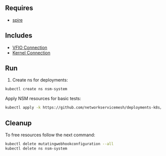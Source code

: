 ## Requires

- [spire](../spire)

## Includes

- [VFIO Connection](../use-cases/Vfio2Noop)
- [Kernel Connection](../use-cases/SriovKernel2Noop)

## Run

1. Create ns for deployments:
```bash
kubectl create ns nsm-system
```

Apply NSM resources for basic tests:
```bash
kubectl apply -k https://github.com/networkservicemesh/deployments-k8s/examples/sriov?ref=c1e7903a79777b53d71dbf11df0aca90c8a5cf1c
```

## Cleanup

To free resources follow the next command:
```bash
kubectl delete mutatingwebhookconfiguration --all
kubectl delete ns nsm-system
```
